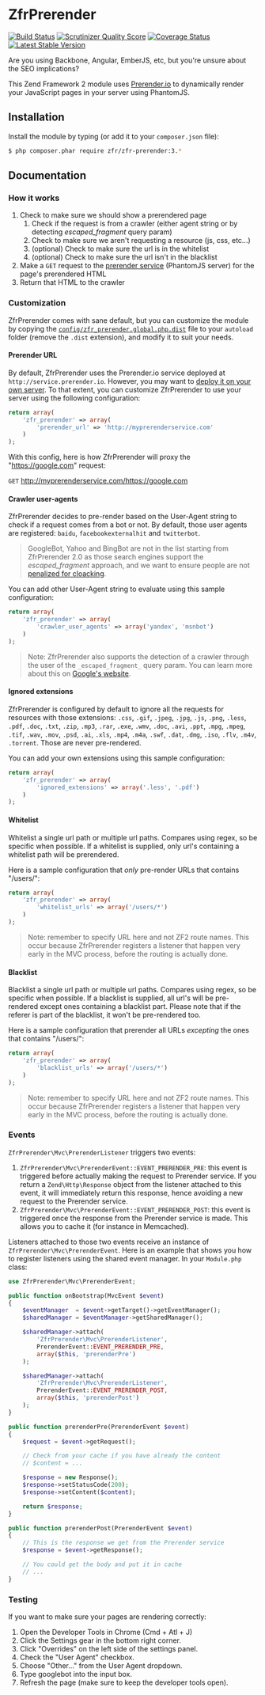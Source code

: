 # ZfrPrerender

[![Build Status](https://travis-ci.org/zf-fr/zfr-prerender.png?branch=master)](https://travis-ci.org/zf-fr/zfr-prerender)
[![Scrutinizer Quality Score](https://scrutinizer-ci.com/g/zf-fr/zfr-prerender/badges/quality-score.png?s=fd78ed5f6dab14beef3884ef3073fd0ce49e2ac5)](https://scrutinizer-ci.com/g/zf-fr/zfr-prerender/)
[![Coverage Status](https://coveralls.io/repos/zf-fr/zfr-prerender/badge.png)](https://coveralls.io/r/zf-fr/zfr-prerender)
[![Latest Stable Version](https://poser.pugx.org/zfr/zfr-prerender/v/stable.png)](https://packagist.org/packages/zfr/zfr-prerender)

Are you using Backbone, Angular, EmberJS, etc, but you're unsure about the SEO implications?

This Zend Framework 2 module uses [Prerender.io](http://www.prerender.io) to dynamically render your JavaScript
pages in your server using PhantomJS.

## Installation

Install the module by typing (or add it to your `composer.json` file):

```sh
$ php composer.phar require zfr/zfr-prerender:3.*
```

## Documentation

### How it works

1. Check to make sure we should show a prerendered page
	1. Check if the request is from a crawler (either agent string or by detecting _escaped_fragment_ query param)
	2. Check to make sure we aren't requesting a resource (js, css, etc...)
	3. (optional) Check to make sure the url is in the whitelist
	4. (optional) Check to make sure the url isn't in the blacklist
2. Make a `GET` request to the [prerender service](https://github.com/prerender/prerender) (PhantomJS server) for
the page's prerendered HTML
3. Return that HTML to the crawler

### Customization

ZfrPrerender comes with sane default, but you can customize the module by copying the
[`config/zfr_prerender.global.php.dist`](config/zfr_prerender.global.php.dist) file to your `autoload` folder
(remove the `.dist` extension), and modify it to suit your needs.

#### Prerender URL

By default, ZfrPrerender uses the Prerender.io service deployed at `http://service.prerender.io`. However, you
may want to [deploy it on your own server](https://github.com/prerender/prerender#deploying-your-own). To that
extent, you can customize ZfrPrerender to use your server using the following configuration:

```php
return array(
    'zfr_prerender' => array(
        'prerender_url' => 'http://myprerenderservice.com'
    )
);
```

With this config, here is how ZfrPrerender will proxy the "https://google.com" request:

`GET` http://myprerenderservice.com/https://google.com

#### Crawler user-agents

ZfrPrerender decides to pre-render based on the User-Agent string to check if a request comes from a bot or not. By
default, those user agents are registered: `baidu`, `facebookexternalhit` and `twitterbot`.

> GoogleBot, Yahoo and BingBot are not in the list starting from ZfrPrerender 2.0 as those search engines support
the _escaped_fragment_ approach, and we want to ensure people are not [penalized for cloacking](http://fr.wikipedia.org/wiki/Cloaking).

You can add other User-Agent string to evaluate using this sample configuration:

```php
return array(
    'zfr_prerender' => array(
        'crawler_user_agents' => array('yandex', 'msnbot')
    )
);
```

> Note: ZfrPrerender also supports the detection of a crawler through the user of the `_escaped_fragment_` query
param. You can learn more about this on [Google's website](https://developers.google.com/webmasters/ajax-crawling/docs/getting-started).

#### Ignored extensions

ZfrPrerender is configured by default to ignore all the requests for resources with those extensions: `.css`,
`.gif`, `.jpeg`, `.jpg`, `.js`, `.png`, `.less`, `.pdf`, `.doc`, `.txt`, `.zip`, `.mp3`, `.rar`, `.exe`, `.wmv`,
`.doc`, `.avi`, `.ppt`, `.mpg`, `.mpeg`, `.tif`, `.wav`, `.mov`, `.psd`, `.ai`, `.xls`, `.mp4`, `.m4a`, `.swf`,
`.dat`, `.dmg`, `.iso`, `.flv`, `.m4v`, `.torrent`. Those are never pre-rendered.

You can add your own extensions using this sample configuration:

```php
return array(
    'zfr_prerender' => array(
        'ignored_extensions' => array('.less', '.pdf')
    )
);
```

#### Whitelist

Whitelist a single url path or multiple url paths. Compares using regex, so be specific when possible. If a whitelist
is supplied, only url's containing a whitelist path will be prerendered.

Here is a sample configuration that *only* pre-render URLs that contains "/users/":

```php
return array(
    'zfr_prerender' => array(
        'whitelist_urls' => array('/users/*')
    )
);
```

> Note: remember to specify URL here and not ZF2 route names. This occur because ZfrPrerender registers a listener
that happen very early in the MVC process, before the routing is actually done.

#### Blacklist

Blacklist a single url path or multiple url paths. Compares using regex, so be specific when possible. If a blacklist
is supplied, all url's will be pre-rendered except ones containing a blacklist part. Please note that if the referer
is part of the blacklist, it won't be pre-rendered too.

Here is a sample configuration that prerender all URLs *excepting* the ones that contains "/users/":

```php
return array(
    'zfr_prerender' => array(
        'blacklist_urls' => array('/users/*')
    )
);
```

> Note: remember to specify URL here and not ZF2 route names. This occur because ZfrPrerender registers a listener
that happen very early in the MVC process, before the routing is actually done.

### Events

`ZfrPrerender\Mvc\PrerenderListener` triggers two events:

1. `ZfrPrerender\Mvc\PrerenderEvent::EVENT_PRERENDER_PRE`: this event is triggered before actually making the
request to Prerender service. If you return a `Zend\Http\Response` object from the listener attached to this event,
it will immediately return this response, hence avoiding a new request to the Prerender service.
2. `ZfrPrerender\Mvc\PrerenderEvent::EVENT_PRERENDER_POST`: this event is triggered once the response from the
Prerender service is made. This allows you to cache it (for instance in Memcached).

Listeners attached to those two events receive an instance of `ZfrPrerender\Mvc\PrerenderEvent`. Here is an example
that shows you how to register listeners using the shared event manager. In your `Module.php` class:

```php
use ZfrPrerender\Mvc\PrerenderEvent;

public function onBootstrap(MvcEvent $event)
{
    $eventManager  = $event->getTarget()->getEventManager();
    $sharedManager = $eventManager->getSharedManager();

    $sharedManager->attach(
        'ZfrPrerender\Mvc\PrerenderListener',
        PrerenderEvent::EVENT_PRERENDER_PRE,
        array($this, 'prerenderPre')
    );

    $sharedManager->attach(
        'ZfrPrerender\Mvc\PrerenderListener',
        PrerenderEvent::EVENT_PRERENDER_POST,
        array($this, 'prerenderPost')
    );
}

public function prerenderPre(PrerenderEvent $event)
{
    $request = $event->getRequest();

    // Check from your cache if you have already the content
    // $content = ...

    $response = new Response();
    $response->setStatusCode(200);
    $response->setContent($content);

    return $response;
}

public function prerenderPost(PrerenderEvent $event)
{
    // This is the response we get from the Prerender service
    $response = $event->getResponse();

    // You could get the body and put it in cache
    // ...
}
```

### Testing

If you want to make sure your pages are rendering correctly:

1. Open the Developer Tools in Chrome (Cmd + Atl + J)
2. Click the Settings gear in the bottom right corner.
3. Click "Overrides" on the left side of the settings panel.
4. Check the "User Agent" checkbox.
5. Choose "Other..." from the User Agent dropdown.
6. Type googlebot into the input box.
7. Refresh the page (make sure to keep the developer tools open).
